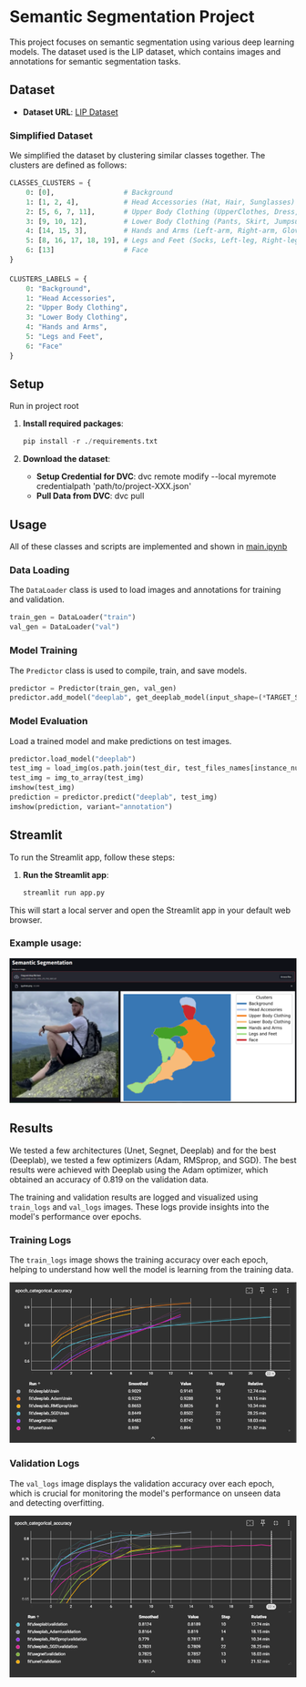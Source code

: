 # Semantic Segmentation Project

This project focuses on semantic segmentation using various deep learning models. The dataset used is the LIP dataset, which contains images and annotations for semantic segmentation tasks.

## Dataset

- **Dataset URL**: [LIP Dataset](https://paperswithcode.com/dataset/lip)

### Simplified Dataset

We simplified the dataset by clustering similar classes together. The clusters are defined as follows:

```python
CLASSES_CLUSTERS = {
    0: [0],                 # Background
    1: [1, 2, 4],           # Head Accessories (Hat, Hair, Sunglasses)
    2: [5, 6, 7, 11],       # Upper Body Clothing (UpperClothes, Dress, Coat, Scarf)
    3: [9, 10, 12],         # Lower Body Clothing (Pants, Skirt, Jumpsuits)
    4: [14, 15, 3],         # Hands and Arms (Left-arm, Right-arm, Glove)
    5: [8, 16, 17, 18, 19], # Legs and Feet (Socks, Left-leg, Right-leg, Left-shoe, Right-shoe)
    6: [13]                 # Face
}

CLUSTERS_LABELS = {
    0: "Background",
    1: "Head Accessories",
    2: "Upper Body Clothing",
    3: "Lower Body Clothing",
    4: "Hands and Arms",
    5: "Legs and Feet",
    6: "Face"
}
```

## Setup
Run in project root

1. **Install required packages**:
    ```python
    pip install -r ./requirements.txt
    ```

2. **Download the dataset**:
    - **Setup Credential for DVC**: dvc remote modify --local myremote credentialpath 'path/to/project-XXX.json'
    - **Pull Data from DVC**: dvc pull


## Usage
All of these classes and scripts are implemented and shown in [main.ipynb](main.ipynb)
### Data Loading

The `DataLoader` class is used to load images and annotations for training and validation.

```python
train_gen = DataLoader("train")
val_gen = DataLoader("val")
```

### Model Training

The `Predictor` class is used to compile, train, and save models.

```python
predictor = Predictor(train_gen, val_gen)
predictor.add_model("deeplab", get_deeplab_model(input_shape=(*TARGET_SIZE, 3), num_classes=SEMANTIC_CLASSES))
```

### Model Evaluation

Load a trained model and make predictions on test images.

```python
predictor.load_model("deeplab")
test_img = load_img(os.path.join(test_dir, test_files_names[instance_number]), target_size=TARGET_SIZE)
test_img = img_to_array(test_img)
imshow(test_img)
prediction = predictor.predict("deeplab", test_img)
imshow(prediction, variant="annotation")
```

## Streamlit

To run the Streamlit app, follow these steps:

1. **Run the Streamlit app**:
    ```sh
    streamlit run app.py
    ```

This will start a local server and open the Streamlit app in your default web browser.

### Example usage:

![Example usage](assets/LIP_seg.png)

## Results

We tested a few architectures (Unet, Segnet, Deeplab) and for the best (Deeplab), we tested a few optimizers (Adam, RMSprop, and SGD). The best results were achieved with Deeplab using the Adam optimizer, which obtained an accuracy of 0.819 on the validation data.

The training and validation results are logged and visualized using `train_logs` and `val_logs` images. These logs provide insights into the model's performance over epochs.

### Training Logs

The `train_logs` image shows the training accuracy over each epoch, helping to understand how well the model is learning from the training data.

![Training Logs](assets/train_logs.png)

### Validation Logs

The `val_logs` image displays the validation accuracy over each epoch, which is crucial for monitoring the model's performance on unseen data and detecting overfitting.

![Validation Logs](assets/val_logs.png)